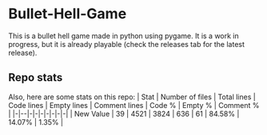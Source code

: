 # Bullet-Hell-Game
This is a bullet hell game made in python using pygame. It is a work in progress, but it is already playable (check the releases tab for the latest release).

## Repo stats
Also, here are some stats on this repo:
| Stat | Number of files | Total lines | Code lines | Empty lines | Comment lines | Code % | Empty % | Comment % |
|-|--|-|-|-|-|-|-|-|
| New Value | 39 | 4521 | 3824 | 636 | 61 | 84.58% | 14.07% | 1.35% |
